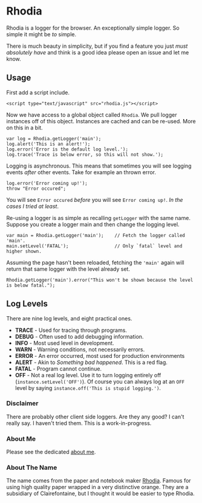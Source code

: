 # Rhodia

Rhodia is a logger for the browser. An exceptionally simple logger. So simple it might be *to* simple.

There is much beauty in simplicity, but if you find a feature you just *must absolutely have* and think is a good idea please open an issue and let me know.

## Usage

First add a script include.

    <script type="text/javascript" src="rhodia.js"></script>

Now we have access to a global object called `Rhodia`. We pull logger instances off of this object. Instances are cached and can be re-used. More on this in a bit.

    var log = Rhodia.getLogger('main');
    log.alert('This is an alert!');
    log.error('Error is the default log level.');
    log.trace('Trace is below error, so this will not show.');

Logging is asynchronous. This means that sometimes you will see logging events *after* other events. Take for example an thrown error.

    log.error('Error coming up!');
    throw "Error occured";

You will see `Error occured` *before* you will see `Error coming up!`. *In the cases I tried at least*.

Re-using a logger is as simple as recalling `getLogger` with the same name. Suppose you create a logger main and then change the logging level.

    var main = Rhodia.getLogger('main');    // Fetch the logger called 'main'.
    main.setLevel('FATAL');                 // Only `fatal` level and higher shown.

Assuming the page hasn't been reloaded, fetching the `'main'` again will return that same logger with the level already set.

    Rhodia.getLogger('main').error("This won't be shown because the level is below fatal.");

## Log Levels

There are nine log levels, and eight practical ones.

* **TRACE** - Used for tracing through programs.
* **DEBUG** - Often used to add debugging information.
* **INFO** - Most used level in development.
* **WARN** - Warning conditions, not necessarily errors.
* **ERROR** - An error occurred, most used for production environments
* **ALERT** - Akin to *Something bad happened*. This is a red flag.
* **FATAL** - Program cannot continue.
* **OFF** - Not a real log level. Use it to turn logging entirely off (`instance.setLevel('OFF')`). Of course you can always log at an `OFF` level by saying `instance.off('This is stupid logging.')`.

### Disclaimer

There are probably other client side loggers. Are they any good? I can't really say. I haven't tried them. This is a work-in-progress.

### About Me

Please see the dedicated [about me](http://joshuakehn.com/colophon/).

### About The Name

The name comes from the paper and notebook maker [Rhodia](http://rhodiapads.com/). Famous for using high quality paper wrapped in a very distinctive orange. They are a subsidiary of Clairefontaine, but I thought it would be easier to type Rhodia.